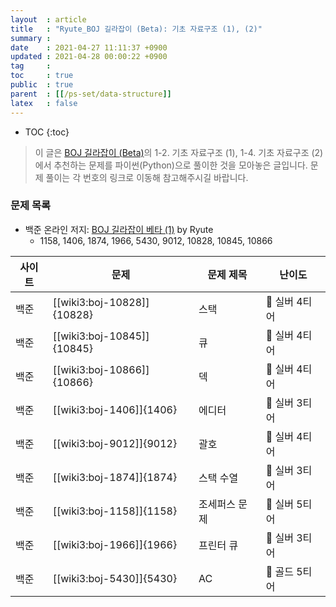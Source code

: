 ```yaml
---
layout  : article
title   : "Ryute_BOJ 길라잡이 (Beta): 기초 자료구조 (1), (2)"
summary : 
date    : 2021-04-27 11:11:37 +0900
updated : 2021-04-28 00:00:22 +0900
tag     : 
toc     : true
public  : true
parent  : [[/ps-set/data-structure]]
latex   : false
---
```

* TOC
{:toc}

> 이 글은 [BOJ 길라잡이 (Beta)](https://ryute.tistory.com/33)의 1-2. 기초 자료구조 (1), 1-4. 기초 자료구조 (2)에서 추천하는 문제를 파이썬(Python)으로 풀이한 것을 모아놓은 글입니다. 문제 풀이는 각 번호의 링크로 이동해 참고해주시길 바랍니다.

### 문제 목록

* 백준 온라인 저지: [BOJ 길라잡이 베타 (1)](https://www.acmicpc.net/workbook/view/2418) by Ryute
    * 1158, 1406, 1874, 1966, 5430, 9012, 10828, 10845, 10866

| 사이트 | 문제                       | 문제 제목     | 난이도        |
| ------ | -------------------------- | ------------- | ------------- |
| 백준   | [[wiki3:boj-10828]]{10828} | 스택          | 🥈 실버 4티어 |
| 백준   | [[wiki3:boj-10845]]{10845} | 큐            | 🥈 실버 4티어 |
| 백준   | [[wiki3:boj-10866]]{10866} | 덱            | 🥈 실버 4티어 |
| 백준   | [[wiki3:boj-1406]]{1406}   | 에디터        | 🥈 실버 3티어 |
| 백준   | [[wiki3:boj-9012]]{9012}   | 괄호          | 🥈 실버 4티어 |
| 백준   | [[wiki3:boj-1874]]{1874}   | 스택 수열     | 🥈 실버 3티어 |
| 백준   | [[wiki3:boj-1158]]{1158}   | 조세퍼스 문제 | 🥈 실버 5티어 |
| 백준   | [[wiki3:boj-1966]]{1966}   | 프린터 큐     | 🥈 실버 3티어 |
| 백준   | [[wiki3:boj-5430]]{5430}   | AC            | 🥇 골드 5티어 |

